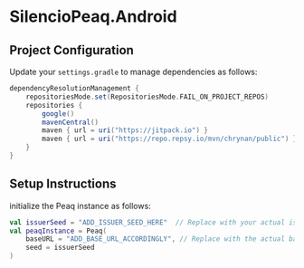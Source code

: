 # SilencioPeaq.Android

## Project Configuration


Update your `settings.gradle` to manage dependencies as follows:

```groovy
dependencyResolutionManagement {
    repositoriesMode.set(RepositoriesMode.FAIL_ON_PROJECT_REPOS)
    repositories {
        google()
        mavenCentral()
        maven { url = uri("https://jitpack.io") }
        maven { url = uri("https://repo.repsy.io/mvn/chrynan/public") }
    }
}
```
## Setup Instructions

initialize the Peaq instance as follows:

```kotlin
val issuerSeed = "ADD_ISSUER_SEED_HERE"  // Replace with your actual issuer seed
val peaqInstance = Peaq(
    baseURL = "ADD_BASE_URL_ACCORDINGLY", // Replace with the actual base URL
    seed = issuerSeed
)
